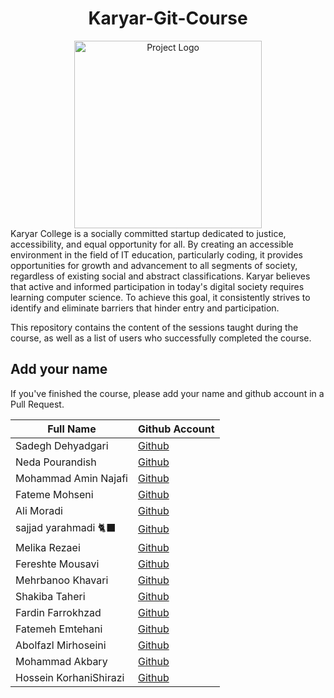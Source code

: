 <h1 align="center">Karyar-Git-Course</h1>

<div align="center">
  <img src="https://github.com/fateme-alk/Karyar-Git-Course/blob/main/logo.png" alt="Project Logo" width="300" height="auto">
</div>
Karyar College is a socially committed startup dedicated to justice, accessibility, and equal opportunity for all. By creating an accessible environment in the field of IT education, particularly coding, it provides opportunities for growth and advancement to all segments of society, regardless of existing social and abstract classifications. Karyar believes that active and informed participation in today's digital society requires learning computer science. To achieve this goal, it consistently strives to identify and eliminate barriers that hinder entry and participation.

This repository contains the content of the sessions taught during the course, as well as a list of users who successfully completed the course.

## Add your name

If you've finished the course, please add your name and github account in a Pull Request.



|Full Name| Github Account | 
|--|--| 
| Sadegh Dehyadgari | [Github](https://github.com/SadeghDehyadgari) | 
| Neda Pourandish | [Github](https://github.com/eng-neda) | 
| Mohammad Amin Najafi | [Github](https://github.com/Amin-najafi) |
| Fateme Mohseni | [Github](https://github.com/Fate-me) |
| Ali Moradi | [Github](https://github.com/alimoradi85) |
| sajjad yarahmadi 🐈‍⬛ | [Github](https://github.com/snoou) | 
| Melika Rezaei| [Github](https://github.com/melika-rezaei-143) |
| Fereshte Mousavi | [Github](https://github.com/Fereshte-Mousavi) |
| Mehrbanoo Khavari| [Github](https://github.com/mehrbanookh) |
| Shakiba Taheri | [Github](https://github.com/shakiT8448) | 
| Fardin Farrokhzad | [Github](https://github.com/fardin-farrokhzad) | 
| Fatemeh Emtehani | [Github](https://github.com/fatemeemtehani) |
| Abolfazl Mirhoseini | [Github](https://github.com/Abolfazl-mrh) |
| Mohammad Akbary | [Github](https://github.com/MohammadAky) | 
| Hossein KorhaniShirazi | [Github](https://github.com/HosseinKoehaniShirazi) | 